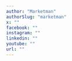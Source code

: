 ```yaml
---
author: "Marketman"
authorSlug: "marketman"
x: ""
facebook: ""
instagram: ""
linkedin: ""
youtube: ""
url: ""
---
```

